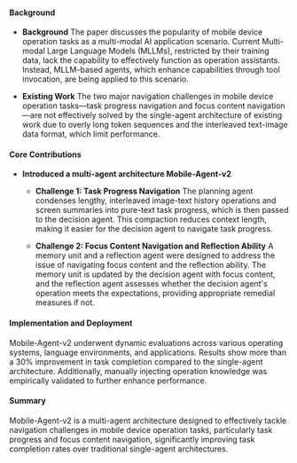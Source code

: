 #### Background
- **Background**
The paper discusses the popularity of mobile device operation tasks as a multi-modal AI application scenario. Current Multi-modal Large Language Models (MLLMs), restricted by their training data, lack the capability to effectively function as operation assistants. Instead, MLLM-based agents, which enhance capabilities through tool invocation, are being applied to this scenario.

- **Existing Work**
The two major navigation challenges in mobile device operation tasks—task progress navigation and focus content navigation—are not effectively solved by the single-agent architecture of existing work due to overly long token sequences and the interleaved text-image data format, which limit performance.

#### Core Contributions
  - **Introduced a multi-agent architecture Mobile-Agent-v2**
      - **Challenge 1: Task Progress Navigation**
          The planning agent condenses lengthy, interleaved image-text history operations and screen summaries into pure-text task progress, which is then passed to the decision agent. This compaction reduces context length, making it easier for the decision agent to navigate task progress.

      - **Challenge 2: Focus Content Navigation and Reflection Ability**
          A memory unit and a reflection agent were designed to address the issue of navigating focus content and the reflection ability. The memory unit is updated by the decision agent with focus content, and the reflection agent assesses whether the decision agent's operation meets the expectations, providing appropriate remedial measures if not.

#### Implementation and Deployment
Mobile-Agent-v2 underwent dynamic evaluations across various operating systems, language environments, and applications. Results show more than a 30% improvement in task completion compared to the single-agent architecture. Additionally, manually injecting operation knowledge was empirically validated to further enhance performance.

#### Summary
Mobile-Agent-v2 is a multi-agent architecture designed to effectively tackle navigation challenges in mobile device operation tasks, particularly task progress and focus content navigation, significantly improving task completion rates over traditional single-agent architectures.